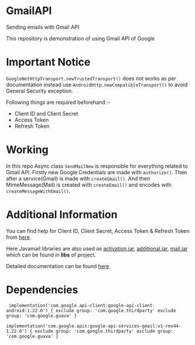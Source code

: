 # GmailAPI
Sending emails with Gmail API

This repository is demonstration of using Gmail API of Google

# Important Notice
`GoogleNetHttpTransport.newTrustedTransport()` does not works as per documentation instead use `AndroidHttp.newCompatibleTransport()` to avoid General Security exception.

Following things are required beforehand :-

- Client ID and Client Secret
- Access Token
- Refresh Token

# Working
In this repo Async class `SendMailNew` is responsible for everything related to Gmail API. Firstly new Google Credentials are made with `authorize()`. Then after a service(Gmail) is made with `createGmail()`. And then MimeMessage(Mail) is created with `createEmail()` and encodes with `createMessageWithEmail()`.

# Additional Information
You can find help for Client ID, Client Secret, Access Token & Refresh Token from [here](https://github.com/PatelVatsalB21/GoogleAPITokens).

Here Javamail libraries are also used as [activation.jar](https://github.com/PatelVatsalB21/GmailAPI/blob/3096ec49825c68a413640170abb152852148c63b/app/libs/activation.jar), [additional.jar](https://github.com/PatelVatsalB21/GmailAPI/blob/3096ec49825c68a413640170abb152852148c63b/app/libs/additional.jar), [mail.jar](https://github.com/PatelVatsalB21/GmailAPI/blob/3096ec49825c68a413640170abb152852148c63b/app/libs/mail.jar) which can be found in **libs** of project.

Detailed documentation can be found [here](https://developers.google.com/gmail/api).

# Dependencies
` 
implementation('com.google.api-client:google-api-client-android:1.22.0') {
        exclude group: 'com.google.thirdparty'
        exclude group: 'com.google.guava'
    }
    `
    
`
implementation('com.google.apis:google-api-services-gmail:v1-rev44-1.22.0') {
        exclude group: 'com.google.thirdparty'
        exclude group: 'com.google.guava'
    }
    `
